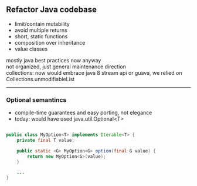 
## Refactor Java codebase
- limit/contain mutability
- avoid multiple returns
- short, static functions
- composition over inheritance
- value classes

<aside class="notes">
mostly java best practices now anyway
<br/>not organized, just general maintenance direction
<br/>collections: now would embrace java 8 stream api or guava, we relied on Collections.unmodifiableList
</aside>


---

### Optional semantincs
- compile-time guarantees and easy porting, not elegance
- today: would have used java.util.Optional&lt;T&gt;

```java

public class MyOption<T> implements Iterable<T> {
    private final T value;

    public static <G> MyOption<G> option(final G value) {
        return new MyOption<G>(value);
    }

    ...
}
```

